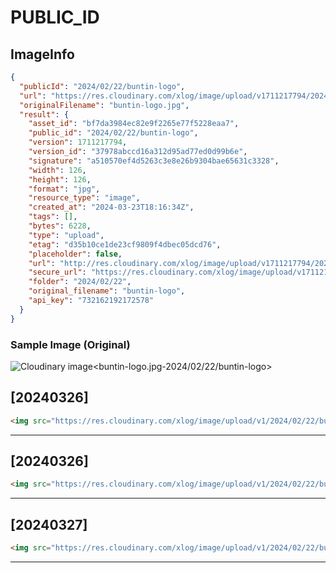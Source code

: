 # PUBLIC_ID

## ImageInfo

```json
{
  "publicId": "2024/02/22/buntin-logo",
  "url": "https://res.cloudinary.com/xlog/image/upload/v1711217794/2024/02/22/buntin-logo.jpg",
  "originalFilename": "buntin-logo.jpg",
  "result": {
    "asset_id": "bf7da3984ec82e9f2265e77f5228eaa7",
    "public_id": "2024/02/22/buntin-logo",
    "version": 1711217794,
    "version_id": "37978abccd16a312d95ad77ed0d99b6e",
    "signature": "a510570ef4d5263c3e8e26b9304bae65631c3328",
    "width": 126,
    "height": 126,
    "format": "jpg",
    "resource_type": "image",
    "created_at": "2024-03-23T18:16:34Z",
    "tags": [],
    "bytes": 6228,
    "type": "upload",
    "etag": "d35b10ce1de23cf9809f4dbec05dcd76",
    "placeholder": false,
    "url": "http://res.cloudinary.com/xlog/image/upload/v1711217794/2024/02/22/buntin-logo.jpg",
    "secure_url": "https://res.cloudinary.com/xlog/image/upload/v1711217794/2024/02/22/buntin-logo.jpg",
    "folder": "2024/02/22",
    "original_filename": "buntin-logo",
    "api_key": "732162192172578"
  }
}
```

### Sample Image (Original)

<img src="https://res.cloudinary.com/xlog/image/upload/v1/2024/02/22/buntin-logo?_a=BAMHUyJt0" alt="Cloudinary image<buntin-logo.jpg-2024/02/22/buntin-logo>" />


## [20240326]

```html
<img src="https://res.cloudinary.com/xlog/image/upload/v1/2024/02/22/buntin-logo?_a=BAMHUyJt0" alt="Cloudinary image<buntin-logo.jpg-2024/02/22/buntin-logo>" />
```
---

## [20240326]

```html
<img src="https://res.cloudinary.com/xlog/image/upload/v1/2024/02/22/buntin-logo?_a=BAMHUyJt0" alt="Cloudinary image<buntin-logo.jpg-2024/02/22/buntin-logo>" />
```
---

## [20240327]

```html
<img src="https://res.cloudinary.com/xlog/image/upload/v1/2024/02/22/buntin-logo?_a=BAMHUyJt0" alt="Cloudinary image<buntin-logo.jpg-2024/02/22/buntin-logo>" />
```
---